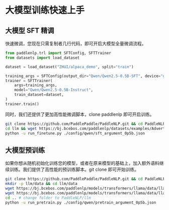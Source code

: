 # 大模型训练快速上手

## 大模型 SFT 精调

快速微调，您现在只需复制者几行代码，即可开启大模型全量微调流程。
```python
from paddlenlp.trl import SFTConfig, SFTTrainer
from datasets import load_dataset

dataset = load_dataset("ZHUI/alpaca_demo", split="train")

training_args = SFTConfig(output_dir="Qwen/Qwen2.5-0.5B-SFT", device="gpu")
trainer = SFTTrainer(
    args=training_args,
    model="Qwen/Qwen2.5-0.5B-Instruct",
    train_dataset=dataset,
)
trainer.train()
```

同时，我们还提供了更加高性能微调脚本，clone paddlenlp 即可开启训练。

```bash
git clone https://github.com/PaddlePaddle/PaddleNLP.git && cd PaddleNLP # 如已clone或下载PaddleNLP可跳过
cd llm && wget https://bj.bcebos.com/paddlenlp/datasets/examples/AdvertiseGen.tar.gz && tar -zxvf AdvertiseGen.tar.gz
python -u run_finetune.py ./config/qwen/sft_argument_0p5b.json
```


## 大模型预训练
如果你想从随机初始化训练您的模型，或者在原来模型的基础上，加入额外语料继续训练。我们提供了高性能的预训练脚本。git clone 即可开始训练。
```bash
git clone https://github.com/PaddlePaddle/PaddleNLP.git && cd PaddleNLP # 如已clone或下载PaddleNLP可跳过
mkdir -p llm/data && cd llm/data
wget https://bj.bcebos.com/paddlenlp/models/transformers/llama/data/llama_openwebtext_100k.bin
wget https://bj.bcebos.com/paddlenlp/models/transformers/llama/data/llama_openwebtext_100k.idx
cd .. # change folder to PaddleNLP/llm
python -u run_pretrain.py ./config/qwen/pretrain_argument_0p5b.json
```
